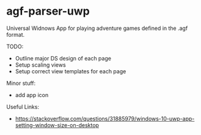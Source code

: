 # agf-parser-uwp
Universal Widnows App for playing adventure games defined in the .agf format.

TODO:   
- Outline major DS design of each page
- Setup scaling views
- Setup correct view templates for each page

Minor stuff:
- add app icon

Useful Links:
- https://stackoverflow.com/questions/31885979/windows-10-uwp-app-setting-window-size-on-desktop

